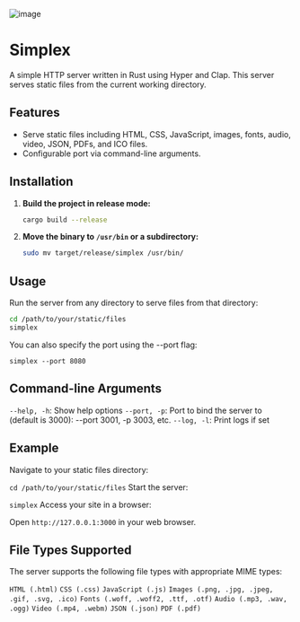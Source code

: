 ![image](https://github.com/ASoldo/simplex/assets/1175537/5f12ed14-f006-4aa7-a1c8-1105edaa1196)


# Simplex

A simple HTTP server written in Rust using Hyper and Clap. This server serves static files from the current working directory.

## Features

- Serve static files including HTML, CSS, JavaScript, images, fonts, audio, video, JSON, PDFs, and ICO files.
- Configurable port via command-line arguments.

## Installation

1. **Build the project in release mode:**

   ```sh
   cargo build --release
   ```

2. **Move the binary to `/usr/bin` or a subdirectory:**

   ```sh
   sudo mv target/release/simplex /usr/bin/
   ```

## Usage

Run the server from any directory to serve files from that directory:

```sh
cd /path/to/your/static/files
simplex
```

You can also specify the port using the --port flag:

`simplex --port 8080`

## Command-line Arguments

`--help, -h`: Show help options
`--port, -p`: Port to bind the server to (default is 3000): --port 3001, -p 3003, etc.
`--log, -l`: Print logs if set

## Example

Navigate to your static files directory:

`cd /path/to/your/static/files`
Start the server:

`simplex`
Access your site in a browser:

Open `http://127.0.0.1:3000` in your web browser.

## File Types Supported

The server supports the following file types with appropriate MIME types:

`HTML (.html)`
`CSS (.css)`
`JavaScript (.js)`
`Images (.png, .jpg, .jpeg, .gif, .svg, .ico)`
`Fonts (.woff, .woff2, .ttf, .otf)`
`Audio (.mp3, .wav, .ogg)`
`Video (.mp4, .webm)`
`JSON (.json)`
`PDF (.pdf)`
